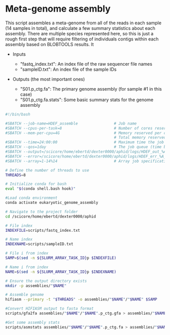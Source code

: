 # Meta-genome assembly

This script assembles a meta-genome from all of the reads in each sample (14 samples in total), and calculate a few summary statistics about each assembly. There are multiple species represented here, so this is just a rough first step that will require filtering of individuals contigs within each assembly based on BLOBTOOLS results. It

* Inputs
  * "fastq_index.txt": An index file of the raw sequencer file names
  * "sampleID.txt": An index file of the sample IDs

* Outputs (the most important ones)
  * "S01.p_ctg.fa": The primary genome assembly (for sample #1 in this case)
  * "S01.p_ctg.fa.stats": Some basic summary stats for the genome assembly

````bash
#!/bin/bash

#SBATCH --job-name=HDEF_assemble             	# Job name
#SBATCH --cpus-per-task=8                       # Number of cores reserved
#SBATCH --mem-per-cpu=4G                        # Memory reserved per core
                                                # Total memory reserved: 32GB
#SBATCH --time=24:00:00                         # Maximum time the job will run
#SBATCH --qos=1day                              # The job queue (time based)
#SBATCH --output=/scicore/home/ebertd/dexter0000/aphid/logs/HDEF_out_%A_%a.log
#SBATCH --error=/scicore/home/ebertd/dexter0000/aphid/logs/HDEF_err_%A_%a.log
#SBATCH --array=1-14%14                         # Array job specifications

# Define the number of threads to use
THREADS=8

# Initialize conda for bash
eval "$(conda shell.bash hook)"

#Load conda environment
conda activate eukaryotic_genome_assembly

# Navigate to the project folder
cd /scicore/home/ebertd/dexter0000/aphid

# File index
INDEXFILE=scripts/fastq_index.txt

# Name index
INDEXNAME=scripts/sampleID.txt

# File i from index
SAMP=$(sed -n ${SLURM_ARRAY_TASK_ID}p $INDEXFILE)

# Name i from index
NAME=$(sed -n ${SLURM_ARRAY_TASK_ID}p $INDEXNAME)

# Ensure the output directory exists
mkdir -p assemblies/"$NAME"

# Assemble genome
hifiasm --primary -t "$THREADS" -o assemblies/"$NAME"/"$NAME" $SAMP

#Convert HIFIASM output to fasta format
scripts/gfa2fa assemblies/"$NAME"/"$NAME".p_ctg.gfa > assemblies/"$NAME"/"$NAME".p_ctg.fa

#Get some assembly stats
scripts/asmstats assemblies/"$NAME"/"$NAME".p_ctg.fa > assemblies/"$NAME"/"$NAME".p_ctg.fa.stats
````

